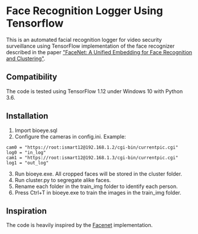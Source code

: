 # Face Recognition Logger Using Tensorflow
This is an automated facial recognition logger for video security surveillance using TensorFlow implementation of the face recognizer described in the paper
["FaceNet: A Unified Embedding for Face Recognition and Clustering"](http://arxiv.org/abs/1503.03832).

## Compatibility
The code is tested using TensorFlow 1.12 under Windows 10 with Python 3.6.

## Installation
1. Import bioeye.sql
2. Configure the cameras in config.ini. Example:
```
cam0 = "https://root:ismart12@192.168.1.2/cgi-bin/currentpic.cgi"
log0 = "in_log"
cam1 = "https://root:ismart12@192.168.1.3/cgi-bin/currentpic.cgi"
log1 = "out_log"
```
3. Run bioeye.exe. All cropped faces will be stored in the cluster folder. 
4. Run cluster.py to segregate alike faces.
5. Rename each folder in the train_img folder to identify each person.
6. Press Ctrl+T in bioeye.exe to train the images in the train_img folder.

## Inspiration
The code is heavily inspired by the [Facenet](https://github.com/davidsandberg/facenet) implementation.
